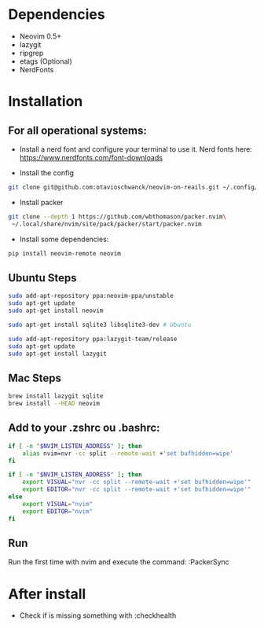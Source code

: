 # Dependencies
- Neovim 0.5+
- lazygit
- ripgrep
- etags (Optional)
- NerdFonts

# Installation

## For all operational systems:

- Install a nerd font and configure your terminal to use it.  Nerd fonts here: https://www.nerdfonts.com/font-downloads

- Install the config

```sh
git clone git@github.com:otavioschwanck/neovim-on-reails.git ~/.config/nvim
```

- Install packer

```sh
git clone --depth 1 https://github.com/wbthomason/packer.nvim\
 ~/.local/share/nvim/site/pack/packer/start/packer.nvim
```

- Install some dependencies:

```sh
pip install neovim-remote neovim
```

## Ubuntu Steps

```sh
sudo add-apt-repository ppa:neovim-ppa/unstable
sudo apt-get update
sudo apt-get install neovim

sudo apt-get install sqlite3 libsqlite3-dev # Ubuntu

sudo add-apt-repository ppa:lazygit-team/release
sudo apt-get update
sudo apt-get install lazygit
```

## Mac Steps

```sh
brew install lazygit sqlite
brew install --HEAD neovim
```

## Add to your .zshrc ou .bashrc:

```sh
if [ -n "$NVIM_LISTEN_ADDRESS" ]; then
    alias nvim=nvr -cc split --remote-wait +'set bufhidden=wipe'
fi

if [ -n "$NVIM_LISTEN_ADDRESS" ]; then
    export VISUAL="nvr -cc split --remote-wait +'set bufhidden=wipe'"
    export EDITOR="nvr -cc split --remote-wait +'set bufhidden=wipe'"
else
    export VISUAL="nvim"
    export EDITOR="nvim"
fi
```

## Run

Run the first time with nvim and execute the command: :PackerSync

# After install

- Check if is missing something with :checkhealth

